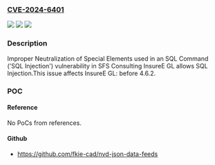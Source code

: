 ### [CVE-2024-6401](https://cve.mitre.org/cgi-bin/cvename.cgi?name=CVE-2024-6401)
![](https://img.shields.io/static/v1?label=Product&message=InsureE%20GL&color=blue)
![](https://img.shields.io/static/v1?label=Version&message=0%3C%204.6.2%20&color=brighgreen)
![](https://img.shields.io/static/v1?label=Vulnerability&message=CWE-89%20Improper%20Neutralization%20of%20Special%20Elements%20used%20in%20an%20SQL%20Command%20('SQL%20Injection')&color=brighgreen)

### Description

Improper Neutralization of Special Elements used in an SQL Command ('SQL Injection') vulnerability in SFS Consulting InsureE GL allows SQL Injection.This issue affects InsureE GL: before 4.6.2.

### POC

#### Reference
No PoCs from references.

#### Github
- https://github.com/fkie-cad/nvd-json-data-feeds

